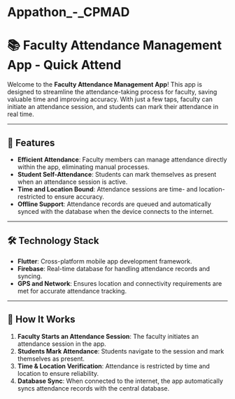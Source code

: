 # Appathon_-_CPMAD

# 📚 Faculty Attendance Management App - Quick Attend

Welcome to the **Faculty Attendance Management App**! This app is designed to streamline the attendance-taking process for faculty, saving valuable time and improving accuracy. With just a few taps, faculty can initiate an attendance session, and students can mark their attendance in real time.

---

## 🚀 Features

- **Efficient Attendance**: Faculty members can manage attendance directly within the app, eliminating manual processes.
- **Student Self-Attendance**: Students can mark themselves as present when an attendance session is active.
- **Time and Location Bound**: Attendance sessions are time- and location-restricted to ensure accuracy.
- **Offline Support**: Attendance records are queued and automatically synced with the database when the device connects to the internet.

---

## 🛠️ Technology Stack

- **Flutter**: Cross-platform mobile app development framework.
- **Firebase**: Real-time database for handling attendance records and syncing.
- **GPS and Network**: Ensures location and connectivity requirements are met for accurate attendance tracking.

---

## 📖 How It Works

1. **Faculty Starts an Attendance Session**: The faculty initiates an attendance session in the app.
2. **Students Mark Attendance**: Students navigate to the session and mark themselves as present.
3. **Time & Location Verification**: Attendance is restricted by time and location to ensure reliability.
4. **Database Sync**: When connected to the internet, the app automatically syncs attendance records with the central database.

